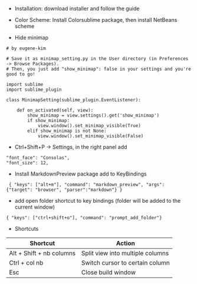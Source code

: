 * Installation: download installer and follow the guide

* Color Scheme: Install Colorsublime package, then install NetBeans scheme

* Hide minimap

```
# by eugene-kim 

# Save it as minimap_setting.py in the User directory (in Preferences -> Browse Packages).
# Then, you just add "show_minimap": false in your settings and you're good to go!

import sublime
import sublime_plugin

class MinimapSetting(sublime_plugin.EventListener):

    def on_activated(self, view):
        show_minimap = view.settings().get('show_minimap')
        if show_minimap:
            view.window().set_minimap_visible(True)
        elif show_minimap is not None:
            view.window().set_minimap_visible(False)
```

* Ctrl+Shift+P -> Settings, 
in the right panel add 

```
"font_face": "Consolas",
"font_size": 12,
```

* Install MarkdownPreview package
add to KeyBindings
```
 { "keys": ["alt+m"], "command": "markdown_preview", "args": {"target": "browser", "parser":"markdown"} }
```

* add open folder shortcut to key bindings (folder will be added to the current window)

```
{ "keys": ["ctrl+shift+o"], "command": "prompt_add_folder"}
```

* Shortcuts

| Shortcut | Action |
| ------------ | ------------- |
| Alt + Shift + nb columns| Split view into multiple columns |
| Ctrl + col nb| Switch cursor to certain column |
|Esc | Close build window |
